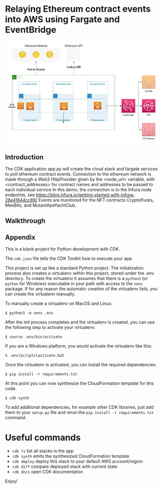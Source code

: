 
# Relaying Ethereum contract events into AWS using Fargate and EventBridge

![Architecture](architecture.jpg)
  

## Introduction

The CDK application app.py will create the cloud stack and fargate services to poll
ethereum contract events. Connection to the ethereum network is made through a 
Web3 HttpProvider given by the <node_url> variable, with <contract_addresses> for 
contract names and addresses to be passed to each individual service
In this demo, the connection is to the Infura node endpoints,
see https://blog.infura.io/getting-started-with-infura-28e41844cc89/
Events are monitored for the NFT contracts CryptoPunks, MeeBits,
and MutantApeYachtClub.

## Walkthrough

## Appendix

This is a blank project for Python development with CDK.

The `cdk.json` file tells the CDK Toolkit how to execute your app.

This project is set up like a standard Python project.  The initialization
process also creates a virtualenv within this project, stored under the .env
directory.  To create the virtualenv it assumes that there is a `python3`
(or `python` for Windows) executable in your path with access to the `venv`
package. If for any reason the automatic creation of the virtualenv fails,
you can create the virtualenv manually.

To manually create a virtualenv on MacOS and Linux:

```
$ python3 -m venv .env
```

After the init process completes and the virtualenv is created, you can use the following
step to activate your virtualenv.

```
$ source .env/bin/activate
```

If you are a Windows platform, you would activate the virtualenv like this:

```
% .env\Scripts\activate.bat
```

Once the virtualenv is activated, you can install the required dependencies.

```
$ pip install -r requirements.txt
```

At this point you can now synthesize the CloudFormation template for this code.

```
$ cdk synth
```

To add additional dependencies, for example other CDK libraries, just add
them to your `setup.py` file and rerun the `pip install -r requirements.txt`
command.

# Useful commands

 * `cdk ls`          list all stacks in the app
 * `cdk synth`       emits the synthesized CloudFormation template
 * `cdk deploy`      deploy this stack to your default AWS account/region
 * `cdk diff`        compare deployed stack with current state
 * `cdk docs`        open CDK documentation

Enjoy!
